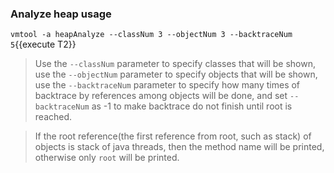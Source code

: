 ### Analyze heap usage

`vmtool -a heapAnalyze --classNum 3 --objectNum 3 --backtraceNum 5`{{execute T2}}

> Use the `--classNum` parameter to specify classes that will be shown, use the `--objectNum` parameter to specify objects that will be shown, use the `--backtraceNum` parameter to specify how many times of backtrace by references among objects will be done, and set `--backtraceNum` as -1 to make backtrace do not finish until root is reached.

> If the root reference(the first reference from root, such as stack) of objects is stack of java threads, then the method name will be printed, otherwise only `root` will be printed.

